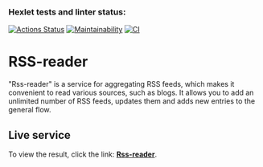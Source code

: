 ### Hexlet tests and linter status:
[![Actions Status](https://github.com/maslo34/frontend-project-11/actions/workflows/hexlet-check.yml/badge.svg)](https://github.com/maslo34/frontend-project-11/actions)
[![Maintainability](https://api.codeclimate.com/v1/badges/b0212890a87667ecbfd9/maintainability)](https://codeclimate.com/github/maslo34/frontend-project-11/maintainability)
[![CI](https://github.com/maslo34/frontend-project-11/actions/workflows/mainCI.yml/badge.svg)](https://github.com/maslo34/frontend-project-11/actions/workflows/mainCI.yml)
# RSS-reader
"Rss-reader" is a service for aggregating RSS feeds, which makes it convenient to read various sources, such as blogs. It allows you to add an unlimited number of RSS feeds, updates them and adds new entries to the general flow.
## Live service
To view the result, click the link: [**Rss-reader**](https://frontend-project-11-6my8x79g1-maslos-projects.vercel.app/).